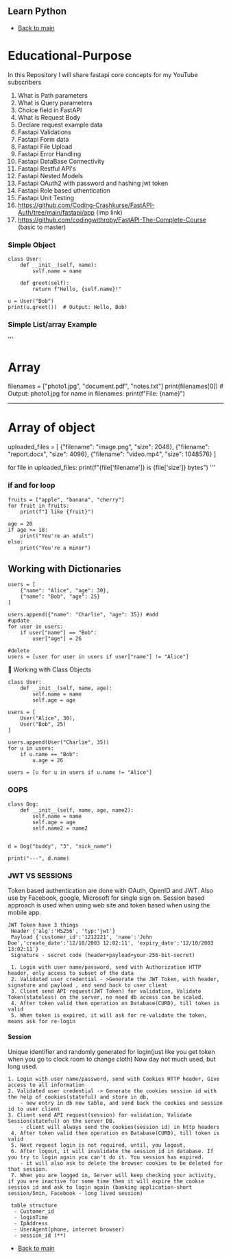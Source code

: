 ## Learn Python

 - [Back to main](../README.md)

# Educational-Purpose
In this Repository I will share fastapi core concepts for my YouTube subscribers
1. What is Path parameters
2. What is Query parameters
3. Choice field in FastAPI
4. What is Request Body
5. Declare request example data
6. Fastapi Validations
7. Fastapi Form data
8. Fastapi File Upload
9. Fastapi Error Handling
10. Fastapi DataBase Connectivity
11. Fastapi Restful API's
12. Fastapi Nested Models
13. Fastapi OAuth2 with password and hashing jwt token
14. Fastapi Role based uthentication
15. Fastapi Unit Testing
16. https://github.com/Coding-Crashkurse/FastAPI-Auth/tree/main/fastapi/app  (imp link)
17. https://github.com/codingwithroby/FastAPI-The-Complete-Course (basic to master)


### Simple Object
```
class User:
    def __init__(self, name):
        self.name = name

    def greet(self):
        return f"Hello, {self.name}!"

u = User("Bob")
print(u.greet())  # Output: Hello, Bob!

```

### Simple List/array Example
'''
# Array
filenames = ["photo1.jpg", "document.pdf", "notes.txt"]
print(filenames[0])         # Output: photo1.jpg
for name in filenames:
    print(f"File: {name}")

**********************
# Array of object
uploaded_files = [
    {"filename": "image.png", "size": 2048},
    {"filename": "report.docx", "size": 4096},
    {"filename": "video.mp4", "size": 1048576}
]

for file in uploaded_files:
    print(f"{file['filename']} is {file['size']} bytes")
'''

### if and for loop 
```
fruits = ["apple", "banana", "cherry"]
for fruit in fruits:
    print(f"I like {fruit}")

age = 20
if age >= 18:
    print("You're an adult")
else:
    print("You're a minor")
```

## Working with Dictionaries

```
users = [
    {"name": "Alice", "age": 30},
    {"name": "Bob", "age": 25}
]

users.append({"name": "Charlie", "age": 35}) #add
#update
for user in users:
    if user["name"] == "Bob":
        user["age"] = 26

#delete
users = [user for user in users if user["name"] != "Alice"]

```

🧱 Working with Class Objects
```
class User:
    def __init__(self, name, age):
        self.name = name
        self.age = age

users = [
    User("Alice", 30),
    User("Bob", 25)
]

users.append(User("Charlie", 35))
for u in users:
    if u.name == "Bob":
        u.age = 26

users = [u for u in users if u.name != "Alice"]

```

### OOPS
```
class Dog:
    def __init__(self, name, age, name2):
        self.name = name  
        self.age = age   
        self.name2 = name2


d = Dog("buddy", "3", "nick_name")

print("---", d.name)

```


### JWT VS SESSIONS
Token based authentication are done with OAuth, OpenID and JWT. Also use by Facebook, google, Microsoft for single sign on.
Session based approach is used when using web site and token based when using the mobile app.

```
JWT Token have 3 things
 Header {'alg':'HS256', 'typ:'jwt'}
 Payload {'customer_id':'1212221', 'name':'John Doe','create_date':'12/10/2003 12:02:11', 'expiry_date':'12/10/2003 13:02:11'}
 Signature - secret code (header+payload+your-256-bit-secret)

 1. Login with user name/password, send with Authorization HTTP header, only access to subset of the data
 2. Validated user credential - >Generate the JWT Token, with header, signature and payload , and send back to user client
 3. Client send API request(JWT Token) for validation, Validate Token(stateless) on the server, no need db access can be scaled.
 4. After token valid then operation on Database(CURD), till token is valid
 5. When token is expired, it will ask for re-validate the token, means ask for re-login
```
#### Session
Unique identifier and randomly generated for login(just like you get token when you go to clock room to change cloth)
Now day not much used, but long used.
```
1. Login with user name/password, send with Cookies HTTP header, Give access to all information
2. Validated user credential -> Generate the cookies session id with the help of cookies(stateful) and store in db, 
    - new entry in db new table, and send back the cookies and session id to user client
3. Client send API request(session) for validation, Validate Session(stateful) on the server DB. 
    - client will always send the cookies(session id) in http headers
 4. After token valid then operation on Database(CURD), till token is valid
 5. Next request login is not required, until, you logout, 
 6. After logout, it will invalidate the session id in database. If you try to login again you can't do it. You session has expired.
    - it will also ask to delete the browser cookies to be deleted for that session.
 7. When you are logged in, Server will keep checking your activity, if you are inactive for some time then it will expire the cookie session id and ask to login again (banking application-short session/5min, Facebook - long lived session)

 table structure
  - Customer_id
  - loginTime
  - IpAddress
  - UserAgent(phone, internet browser)
  - session_id (**)
```




 - [Back to main](../README.md)


